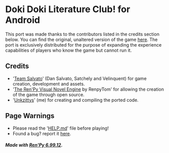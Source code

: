 # Doki Doki Literature Club! for Android

This port was made thanks to the contributors listed in the credits section below. You can find the original, unaltered version of the game [here](https://ddlc.moe/). The port is exclusively distributed for the purpose of expanding the experience capabilities of players who know the game but cannot run it.

## Credits

- '[Team Salvato](https://teamsalvato.com/)' (Dan Salvato, Satchely and Velinquent) for game creation, development and assets.
- '[The Ren'Py Visual Novel Engine](https://renpy.org/) by RenpyTom' for allowing the creation of the game through open source.
- '[Unkzittys](https://github.com/Unkzittys)' (me) for creating and compiling the ported code.

## Page Warnings

- Please read the '[HELP.md](https://github.com/Unkzittys/DokiDokiLiteratureClub_AndroidPort/blob/main/HELP.md)' file before playing!
- Found a bug? report it [here](https://github.com/Unkzittys/DokiDokiLiteratureClub_AndroidPort/issues/new/choose).

##### Made with [Ren'Py 6.99.12](https://renpy.org/release/6.99.12).
